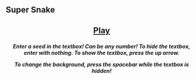 ## Super Snake

<center>
<h2>
<a href="https://jroo3121.github.io/reps/penshapes.html">Play</a>
<p>
<h5>

  
  
Enter a seed in the textbox! Can be any number! To hide the textbox, enter with nothing. To show the textbox, press the up arrow.
<p>
To change the background, press the spacebar while the textbox is hidden!
